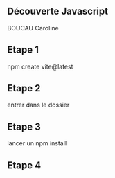 ## Découverte Javascript 
BOUCAU Caroline

## Etape 1 ##
npm create vite@latest

## Etape 2 ##
entrer dans le dossier

## Etape 3 ##
lancer un npm install

## Etape 4 ##


